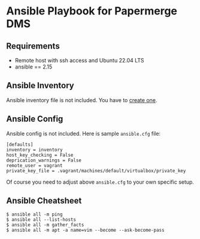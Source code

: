 # Ansible Playbook for Papermerge DMS


## Requirements

- Remote host with ssh access and Ubuntu 22.04 LTS
- ansible == 2.15


## Ansible Inventory

Ansible inventory file is not included. You have to [create one](https://docs.ansible.com/ansible/latest/inventory_guide/intro_inventory.html).


## Ansible Config

Ansible config is not included. Here is sample ``ansible.cfg`` file:

```
[defaults]
inventory = inventory
host_key_checking = False
deprication_warnings = False
remote_user = vagrant
private_key_file = .vagrant/machines/default/virtualbox/private_key
```

Of course you need to adjust above ``ansible.cfg`` to your own specific setup.

## Ansible Cheatsheet

```
$ ansible all -m ping
$ ansible all --list-hosts
$ ansible all -m gather_facts
$ ansible all -m apt -a name=vim --become --ask-become-pass
```
